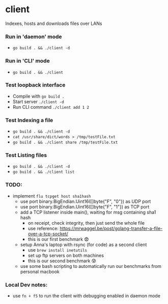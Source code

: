 # client
Indexes, hosts and downloads files over LANs

### Run in 'daemon' mode
- `go build . && ./client -d`

### Run in 'CLI' mode
- `go build . && ./client`

### Test loopback interface
- Compile with `go build .`
- Start server `./client -d`
- Run CLI command `./client add 1 2`

### Test Indexing a file
- `go build . && ./client -d`
- `cat /usr/share/dict/words > /tmp/testFile.txt`
- `go build . && ./client share /tmp/testFile.txt`

### Test Listing files
- `go build . && ./client -d`
- `go build . && ./client list`

### TODO:
- implement `flu tcpget host sha1hash`
    - use port binary.BigEndian.Uint16([]byte{"F", "0"}) as UDP port
    - use port binary.BigEndian.Uint16([]byte{"F", "1"}) as TCP port
    - add a TCP listener inside main(), waiting for msg containing sha1 hash
        - on receipt, check integrity, then just send the whole file
        - use reference: https://mrwaggel.be/post/golang-transfer-a-file-over-a-tcp-socket/
        - this is our first benchmark 😨
    - setup Anna's laptop with rsync (for code) as a second client
        - use `brew install inetutils`
        - set up ftp servers on both machines
        - this is our second benchmark 😰
    - use some bash scripting to automatically run our benchmarks from personal macbook

### Local Dev notes:
- use `fn + f5` to run the client with debugging enabled in daemon mode
